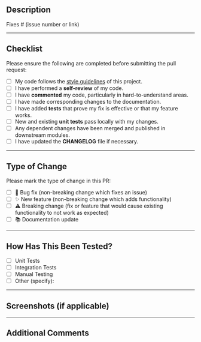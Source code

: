## Description

<!-- Please include a summary of the changes and the related issue. 
     Explain the motivation for the change. -->

Fixes # (issue number or link)

---

## Checklist

Please ensure the following are completed before submitting the pull request:

- [ ] My code follows the [style guidelines](link_to_style_guidelines) of this project.
- [ ] I have performed a **self-review** of my code.
- [ ] I have **commented** my code, particularly in hard-to-understand areas.
- [ ] I have made corresponding changes to the documentation.
- [ ] I have added **tests** that prove my fix is effective or that my feature works.
- [ ] New and existing **unit tests** pass locally with my changes.
- [ ] Any dependent changes have been merged and published in downstream modules.
- [ ] I have updated the **CHANGELOG** file if necessary.

---

## Type of Change

Please mark the type of change in this PR:

- [ ] 🐛 Bug fix (non-breaking change which fixes an issue)
- [ ] ✨ New feature (non-breaking change which adds functionality)
- [ ] ⚠️ Breaking change (fix or feature that would cause existing functionality to not work as expected)
- [ ] 📚 Documentation update

---

## How Has This Been Tested?

<!-- Describe the tests that you ran to verify your changes. Provide instructions so we can reproduce. 
     Include details of test configurations, environment setup, and test data. -->

- [ ] Unit Tests
- [ ] Integration Tests
- [ ] Manual Testing
- [ ] Other (specify):

---

## Screenshots (if applicable)

<!-- Upload screenshots to help understand the changes. -->

---

## Additional Comments

<!-- Add any other information or context about the pull request here. -->
